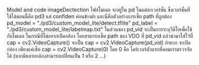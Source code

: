 Model and code imageDectection
ไฟล์โมเดล จะอยู่ใน pd ในแต่ละเวอร์ชั่น ซึ่งเวอร์ชั่นที่ใช้ได้ตอนนี้คือ pd3 แต่ confiden ค่อนข้างต่ำ
และนี่คือตัวอย่างการเซ็ท path ที่ถูกต้อง
pd_model = "./pd3/custom_model_lite/detect.tflite"
pd_label = "./pd3/custom_model_lite/labelmap.txt"
ในส่วนของ pd_vid จะเป็นการระบุวีดีโอเพื่อใช้กับโมเดล ในกรณีที่ไม่อยากเปิดกล้อง
โดยสามารถเซ็ท path ของ VDO ที่ pd_vid แล้วนำมาใส่ไว้ที่
cap = cv2.VideoCapture()  จะเป็น cap = cv2.VideoCapture(pd_vid) 
ถ้าหาก จะเปิดกล้อง เพียงแค่เซ็ท
cap = cv2.VideoCapture(0) 
โดย 0 คือ ไดร์เวอร์ตัวแรกที่คอมเราตรวจจับได้ (หากมีหลายกล้องสามารถเปลี่ยนเป็น 1 หรือ 2 ...)
